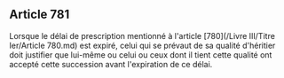 Article 781
----
Lorsque le délai de prescription mentionné à l'article [780](/Livre III/Titre Ier/Article 780.md) est expiré, celui qui
se prévaut de sa qualité d'héritier doit justifier que lui-même ou celui ou ceux
dont il tient cette qualité ont accepté cette succession avant l'expiration de
ce délai.
